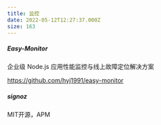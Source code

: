 ```yaml
---
title: 监控
date: 2022-05-12T12:27:37.000Z
size: 163
---
```

##### Easy-Monitor

企业级 Node.js 应用性能监控与线上故障定位解决方案

https://github.com/hyj1991/easy-monitor

##### signoz

MIT开源，APM

